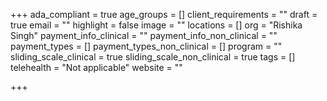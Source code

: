 +++
ada_compliant = true
age_groups = []
client_requirements = ""
draft = true
email = ""
highlight = false
image = ""
locations = []
org = "Rishika Singh"
payment_info_clinical = ""
payment_info_non_clinical = ""
payment_types = []
payment_types_non_clinical = []
program = ""
sliding_scale_clinical = true
sliding_scale_non_clinical = true
tags = []
telehealth = "Not applicable"
website = ""

+++
